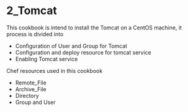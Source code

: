 # 2_Tomcat

This cookbook is intend to install the Tomcat on a CentOS machine, it process is divided into
- Configuration of User and Group for Tomcat
- Configuration and deploy resource for tomcat service
- Enabling Tomcat service

Chef resources used in this cookbook
- Remote_File
- Archive_File
- Directory
- Group and User
